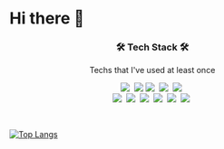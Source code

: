 # Hi there 👋

<h3 align="center">🛠 Tech Stack 🛠</h3>

<p align="center"> Techs that I've used at least once </p>

<p align="center">
  <img src="https://img.shields.io/badge/Python-3766AB?style=flat-square&logo=Python&logoColor=white"/>&nbsp
  <img src="https://img.shields.io/badge/HTML-E34F26?style=flat-square&logo=HTML5&logoColor=white"/>
  <img src="https://img.shields.io/badge/CSS-1572B6?style=flat-square&logo=CSS&logoColor=white"/>&nbsp 
  <img src="https://img.shields.io/badge/Javascript-ffb13b?style=flat-square&logo=javascript&logoColor=white"/>&nbsp 
  <img src="https://img.shields.io/badge/react-61DAFB?style=flat-square&logo=React&logoColor=white"/>&nbsp 
  <br>
  <img src="https://img.shields.io/badge/nodejs-339933?style=flat-square&logo=NodeJS&logoColor=white"/>&nbsp 
  <img src="https://img.shields.io/badge/php-777BB4?style=flat-square&logo=PHP&logoColor=white"/>&nbsp 
  <img src="https://img.shields.io/badge/Django-092E20?style=flat-square&logo=Django&logoColor=white"/>&nbsp 
  <img src="https://img.shields.io/badge/Mysql-E6B91E?style=flat-square&logo=MySql&logoColor=white"/>&nbsp
  <img src="https://img.shields.io/badge/mongodb-47A248?style=flat-square&logo=MongoDB&logoColor=white"/>&nbsp 
  <img src="https://img.shields.io/badge/jupyter-F37626?style=flat-square&logo=Jupyter&logoColor=white"/>&nbsp  
</p>

<br>


[![Top Langs](https://github-readme-stats.vercel.app/api/top-langs/?username=chaeyun-sim&langs_count=10&layout=compact)](https://github.com/chaeyun-sim)
